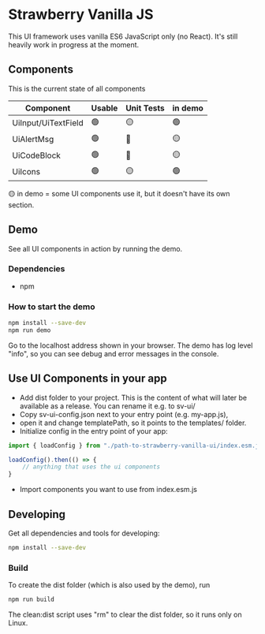 # Strawberry Vanilla JS

This UI framework uses vanilla ES6 JavaScript only (no React).
It's still heavily work in progress at the moment.

## Components

This is the current state of all components

| Component | Usable | Unit Tests | in demo |
| --- | --- | --- | --- |
UiInput/UiTextField | 🟢 | 🟡 | 🟢 |
UiAlertMsg | 🟢 | 🔴 | 🟡 |
UiCodeBlock | 🟢 | 🔴 | 🟡 |
UiIcons | 🟢 | 🟡 | 🟢 |

🟡 in demo = some UI components use it, but it doesn't have its own section.

## Demo

See all UI components in action by running the demo.

### Dependencies

- npm

### How to start the demo

```bash
npm install --save-dev
npm run demo 
```

Go to the localhost address shown in your browser.
The demo has log level "info", so you can see debug and error messages in the console.

## Use UI Components in your app

- Add dist folder to your project. This is the content of what will later be available as a release. You can rename it e.g. to sv-ui/
- Copy sv-ui-config.json next to your entry point (e.g. my-app.js),
- open it and change templatePath, so it points to the templates/ folder.
- Initialize config in the entry point of your app:
```js
import { loadConfig } from "./path-to-strawberry-vanilla-ui/index.esm.js";

loadConfig().then(() => {
    // anything that uses the ui components
}

```
- Import components you want to use from index.esm.js

## Developing

Get all dependencies and tools for developing:

```bash
npm install --save-dev
```

### Build

To create the dist folder (which is also used by the demo), run

```bash
npm run build
```

The clean:dist script uses "rm" to clear the dist folder, so it runs only on Linux.
